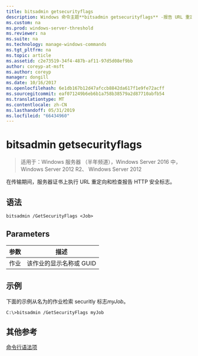 ```yaml
---
title: bitsadmin getsecurityflags
description: Windows 命令主题**bitsadmin getsecurityflags** -报告 URL 重定向的 HTTP 安全标志并在传输期间检查服务器证书上执行。
ms.custom: na
ms.prod: windows-server-threshold
ms.reviewer: na
ms.suite: na
ms.technology: manage-windows-commands
ms.tgt_pltfrm: na
ms.topic: article
ms.assetid: c2e73519-34f4-487b-af11-97d5d08ef9bb
author: coreyp-at-msft
ms.author: coreyp
manager: dongill
ms.date: 10/16/2017
ms.openlocfilehash: 6e1db167b12d47afccb8842da617f1e9fe72acff
ms.sourcegitcommit: eaf071249b6eb6b1a758b38579a2d87710abfb54
ms.translationtype: MT
ms.contentlocale: zh-CN
ms.lasthandoff: 05/31/2019
ms.locfileid: "66434960"
---
```

# <a name="bitsadmin-getsecurityflags"></a>bitsadmin getsecurityflags

>适用于：Windows 服务器 （半年频道），Windows Server 2016 中，Windows Server 2012 R2、 Windows Server 2012

在传输期间，服务器证书上执行 URL 重定向和检查报告 HTTP 安全标志。

## <a name="syntax"></a>语法

```
bitsadmin /GetSecurityFlags <Job> 
```

## <a name="parameters"></a>Parameters

|参数|描述|
|-------|--------|
|作业|该作业的显示名称或 GUID|

## <a name="BKMK_examples"></a>示例
下面的示例从名为的作业检索 securitly 标志*myJob*。

```
C:\>bitsadmin /GetSecurityFlags myJob 
```

## <a name="additional-references"></a>其他参考
[命令行语法项](command-line-syntax-key.md)


